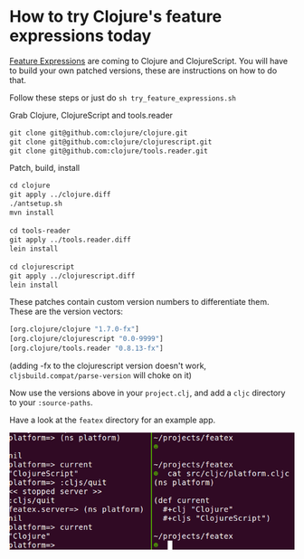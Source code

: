 # How to try Clojure's feature expressions today

[Feature Expressions](http://dev.clojure.org/display/design/Feature+Expressions) are coming to Clojure and ClojureScript. You will have to build your own patched versions, these are instructions on how to do that.

Follow these steps or just do `sh try_feature_expressions.sh`

Grab Clojure, ClojureScript and tools.reader

```
git clone git@github.com:clojure/clojure.git
git clone git@github.com:clojure/clojurescript.git
git clone git@github.com:clojure/tools.reader.git
```

Patch, build, install

```
cd clojure
git apply ../clojure.diff
./antsetup.sh
mvn install

cd tools-reader
git apply ../tools.reader.diff
lein install

cd clojurescript
git apply ../clojurescript.diff
lein install
```

These patches contain custom version numbers to differentiate them. These are the version vectors:

```clojure
[org.clojure/clojure "1.7.0-fx"]
[org.clojure/clojurescript "0.0-9999"]
[org.clojure/tools.reader "0.8.13-fx"]
```

(adding -fx to the clojurescript version doesn't work, `cljsbuild.compat/parse-version` will choke on it)

Now use the versions above in your `project.clj`, and add a `cljc` directory to your `:source-paths`.

Have a look at the `featex` directory for an example app.

![](screenshot.png)
